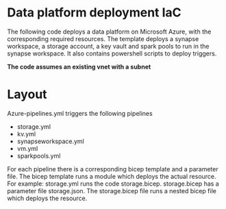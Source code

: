 # Data platform deployment IaC
The following code deploys a data platform on Microsoft Azure, with the corresponding required resources. The template deploys a synapse workspace, a storage account, a key vault and spark pools to run in the synapse workspace. It also contains powershell scripts to deploy triggers.

**The code assumes an existing vnet with a subnet**

# Layout
Azure-pipelines.yml triggers the following pipelines
  - storage.yml
  - kv.yml 
  - synapseworkspace.yml 
  - vm.yml 
  - sparkpools.yml

For each pipeline there is a corresponding bicep template and a parameter file. The bicep template runs a module which deploys the actual resource.
For example: storage.yml runs the code storage.bicep. storage.bicep has a parameter file storage.json. The storage.bicep file runs a nested bicep file which deploys the resource. 

 

